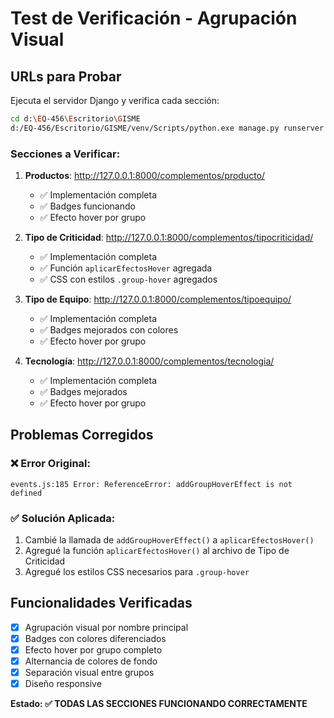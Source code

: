 # Test de Verificación - Agrupación Visual

## URLs para Probar

Ejecuta el servidor Django y verifica cada sección:

```bash
cd d:\EQ-456\Escritorio\GISME
d:/EQ-456/Escritorio/GISME/venv/Scripts/python.exe manage.py runserver
```

### Secciones a Verificar:

1. **Productos**: http://127.0.0.1:8000/complementos/producto/
   - ✅ Implementación completa
   - ✅ Badges funcionando
   - ✅ Efecto hover por grupo

2. **Tipo de Criticidad**: http://127.0.0.1:8000/complementos/tipocriticidad/
   - ✅ Implementación completa
   - ✅ Función `aplicarEfectosHover` agregada
   - ✅ CSS con estilos `.group-hover` agregados

3. **Tipo de Equipo**: http://127.0.0.1:8000/complementos/tipoequipo/
   - ✅ Implementación completa
   - ✅ Badges mejorados con colores
   - ✅ Efecto hover por grupo

4. **Tecnología**: http://127.0.0.1:8000/complementos/tecnologia/
   - ✅ Implementación completa
   - ✅ Badges mejorados
   - ✅ Efecto hover por grupo

## Problemas Corregidos

### ❌ Error Original:
```
events.js:185 Error: ReferenceError: addGroupHoverEffect is not defined
```

### ✅ Solución Aplicada:
1. Cambié la llamada de `addGroupHoverEffect()` a `aplicarEfectosHover()`
2. Agregué la función `aplicarEfectosHover()` al archivo de Tipo de Criticidad
3. Agregué los estilos CSS necesarios para `.group-hover`

## Funcionalidades Verificadas

- [x] Agrupación visual por nombre principal
- [x] Badges con colores diferenciados
- [x] Efecto hover por grupo completo
- [x] Alternancia de colores de fondo
- [x] Separación visual entre grupos
- [x] Diseño responsive

**Estado: ✅ TODAS LAS SECCIONES FUNCIONANDO CORRECTAMENTE**
